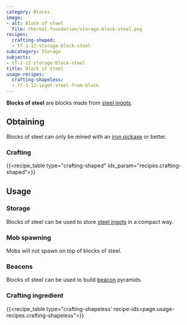 ```yaml
---
category: Blocks
image:
- alt: Block of steel
  file: thermal-foundation/storage-block-steel.png
recipes:
  crafting-shaped:
  - tf-1-12-storage-block-steel
subcategory: Storage
subjects:
- tf-1-12-storage-block-steel
title: Block of Steel
usage-recipes:
  crafting-shapeless:
  - tf-1-12-ingot-steel-from-block
---
```


**Blocks of steel** are blocks made from [steel ingots](../steel-ingot/).


Obtaining
---------

Blocks of steel can only be mined with an [iron
pickaxe](https://minecraft.gamepedia.com/Pickaxe) or better.

### Crafting
{{<recipe_table type="crafting-shaped" ids_param="recipes.crafting-shaped">}}


Usage
-----

### Storage
Blocks of steel can be used to store [steel ingots](../steel-ingot/) in a
compact way.

### Mob spawning
Mobs will not spawn on top of blocks of steel.

### Beacons
Blocks of steel can be used to build
[beacon](https://minecraft.gamepedia.com/Beacon) pyramids.

### Crafting ingredient
{{<recipe_table type="crafting-shapeless' recipe-ids=page.usage-recipes.crafting-shapeless">}}
